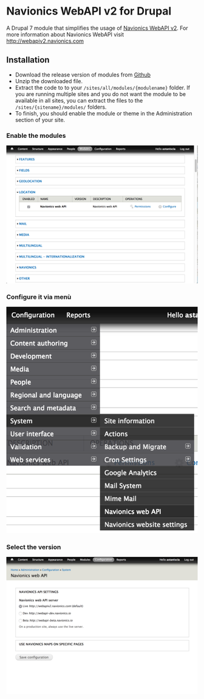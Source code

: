 # Navionics WebAPI v2 for Drupal

A Drupal 7 module that simplifies the usage of [Navionics WebAPI v2](http://webapiv2.navionics.com). For more information about Navionics WebAPI visit http://webapiv2.navionics.com

## Installation
* Download the release version of modules from [Github](https://github.com/Navionics/Navionics-for-Drupal/releases)
* Unzip the downloaded file.
* Extract the code to to your ``/sites/all/modules/{modulename}`` folder. If you are running multiple sites and you do not want the module to be available in all sites, you can extract the files to the ``/sites/{sitename}/modules/`` folders.
* To finish, you should enable the module or theme in the Administration section of your site.

### Enable the modules

![Enable module](//github.com/Navionics/Navionics-for-Drupal/raw/master/assets/module_01.png)

### Configure it via menù

![Configure](//github.com/Navionics/Navionics-for-Drupal/raw/master/assets/config_01.png)

### Select the version
![Select Version](//github.com/Navionics/Navionics-for-Drupal/raw/master/assets/config_02.png)
